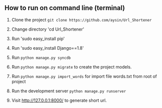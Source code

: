 


How to run on command line (terminal)
-----------
1. Clone the project `git clone https://github.com/aysin/Url_Shortener`

2. Change directory 'cd Url_Shortener' 

3. Run 'sudo easy_install pip'

4. Run 'sudo easy_install Django==1.8' 

5. Run `python manage.py syncdb`

6. Run `python manage.py migrate` to create the project models.

7. Run `python manage.py import_words` for import file words.txt from root of project

8. Run the development server `python manage.py runserver`

9. Visit http://127.0.0.1:8000/ to generate short url.
